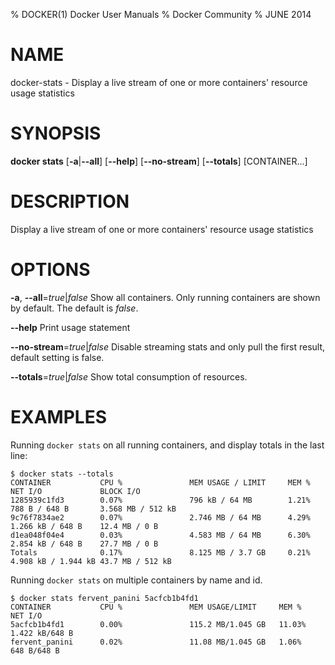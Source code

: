 % DOCKER(1) Docker User Manuals
% Docker Community
% JUNE 2014
# NAME
docker-stats - Display a live stream of one or more containers' resource usage statistics

# SYNOPSIS
**docker stats**
[**-a**|**--all**]
[**--help**]
[**--no-stream**]
[**--totals**]
[CONTAINER...]

# DESCRIPTION

Display a live stream of one or more containers' resource usage statistics

# OPTIONS
**-a**, **--all**=*true*|*false*
   Show all containers. Only running containers are shown by default. The default is *false*.

**--help**
  Print usage statement

**--no-stream**=*true*|*false*
  Disable streaming stats and only pull the first result, default setting is false.

**--totals**=*true*|*false*
  Show total consumption of resources.

# EXAMPLES

Running `docker stats` on all running containers, and display totals in the last line:

    $ docker stats --totals
    CONTAINER           CPU %               MEM USAGE / LIMIT     MEM %               NET I/O             BLOCK I/O
    1285939c1fd3        0.07%               796 kB / 64 MB        1.21%               788 B / 648 B       3.568 MB / 512 kB
    9c76f7834ae2        0.07%               2.746 MB / 64 MB      4.29%               1.266 kB / 648 B    12.4 MB / 0 B
    d1ea048f04e4        0.03%               4.583 MB / 64 MB      6.30%               2.854 kB / 648 B    27.7 MB / 0 B
    Totals              0.17%               8.125 MB / 3.7 GB     0.21%               4.908 kB / 1.944 kB 43.7 MB / 512 kB

Running `docker stats` on multiple containers by name and id.

    $ docker stats fervent_panini 5acfcb1b4fd1
    CONTAINER           CPU %               MEM USAGE/LIMIT     MEM %               NET I/O
    5acfcb1b4fd1        0.00%               115.2 MB/1.045 GB   11.03%              1.422 kB/648 B
    fervent_panini      0.02%               11.08 MB/1.045 GB   1.06%               648 B/648 B
